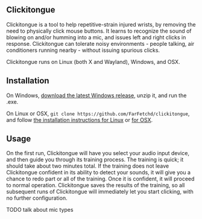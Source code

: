 ## Clickitongue

Clickitongue is a tool to help repetitive-strain injured wrists, by removing the need to physically click mouse buttons. It learns to recognize the sound of blowing on and/or humming into a mic, and issues left and right clicks in response. Clickitongue can tolerate noisy environments - people talking, air conditioners running nearby - without issuing spurious clicks.

Clickitongue runs on Linux (both X and Wayland), Windows, and OSX.

## Installation

On Windows, [download the latest Windows release](https://github.com/FarFetchd/clickitongue/releases/latest), unzip it, and run the .exe.

On Linux or OSX, `git clone https://github.com/FarFetchd/clickitongue`, and follow [the installation instructions for Linux](https://github.com/FarFetchd/clickitongue#installing-on-linux) or [for OSX](https://github.com/FarFetchd/clickitongue#installing-on-osx).

## Usage

On the first run, Clickitongue will have you select your audio input device, and then guide you through its training process. The training is quick; it should take about two minutes total. If the training does not leave Clickitongue confident in its ability to detect your sounds, it will give you a chance to redo part or all of the training. Once it is confident, it will proceed to normal operation. Clickitongue saves the results of the training, so all subsequent runs of Clickitongue will immediately let you start clicking, with no further configuration.

TODO talk about mic types

